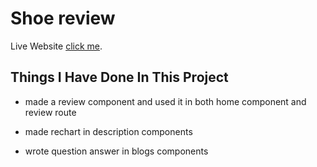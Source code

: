 # Shoe review

Live Website [click me](https://tranquil-cobbler-88b102.netlify.app/).

## Things I Have Done In This Project

- made a review component and used it in both home component and review route

- made rechart in description components

- wrote question answer in blogs components
